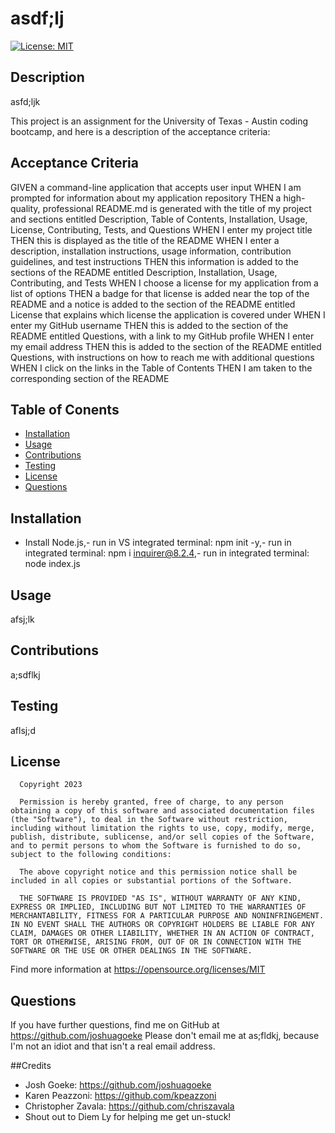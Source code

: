 # asdf;lj
  [![License: MIT](https://img.shields.io/badge/License-MIT-yellow.svg)](https://opensource.org/licenses/MIT)
  ## Description
  
  asfd;ljk

  This project is an assignment for the University of Texas - Austin coding bootcamp, and here is a description of the acceptance criteria:

  ## Acceptance Criteria

  GIVEN a command-line application that accepts user input
  WHEN I am prompted for information about my application repository
  THEN a high-quality, professional README.md is generated with the title of my project and sections entitled Description, Table of Contents, Installation, Usage, License, Contributing, Tests, and Questions
  WHEN I enter my project title
  THEN this is displayed as the title of the README
  WHEN I enter a description, installation instructions, usage information, contribution guidelines, and test instructions
  THEN this information is added to the sections of the README entitled Description, Installation, Usage, Contributing, and Tests
  WHEN I choose a license for my application from a list of options
  THEN a badge for that license is added near the top of the README and a notice is added to the section of the README entitled License that explains which license the application is covered under
  WHEN I enter my GitHub username
  THEN this is added to the section of the README entitled Questions, with a link to my GitHub profile
  WHEN I enter my email address
  THEN this is added to the section of the README entitled Questions, with instructions on how to reach me with additional questions
  WHEN I click on the links in the Table of Contents
  THEN I am taken to the corresponding section of the README
  
  ## Table of Conents
  - [Installation](#installation)
  - [Usage](#usage)
  - [Contributions](#contributions)
  - [Testing](#testing)
  - [License](#license)
  - [Questions](#questions)

  ## Installation
  - Install Node.js,- run in VS integrated terminal: npm init -y,- run in integrated terminal: npm i inquirer@8.2.4,- run in integrated terminal: node index.js
  ## Usage
  afsj;lk
  ## Contributions 
  a;sdflkj
  ## Testing
  aflsj;d
  ## License
  
      Copyright 2023 

      Permission is hereby granted, free of charge, to any person obtaining a copy of this software and associated documentation files (the "Software"), to deal in the Software without restriction, including without limitation the rights to use, copy, modify, merge, publish, distribute, sublicense, and/or sell copies of the Software, and to permit persons to whom the Software is furnished to do so, subject to the following conditions:

      The above copyright notice and this permission notice shall be included in all copies or substantial portions of the Software.
      
      THE SOFTWARE IS PROVIDED "AS IS", WITHOUT WARRANTY OF ANY KIND, EXPRESS OR IMPLIED, INCLUDING BUT NOT LIMITED TO THE WARRANTIES OF MERCHANTABILITY, FITNESS FOR A PARTICULAR PURPOSE AND NONINFRINGEMENT. IN NO EVENT SHALL THE AUTHORS OR COPYRIGHT HOLDERS BE LIABLE FOR ANY CLAIM, DAMAGES OR OTHER LIABILITY, WHETHER IN AN ACTION OF CONTRACT, TORT OR OTHERWISE, ARISING FROM, OUT OF OR IN CONNECTION WITH THE SOFTWARE OR THE USE OR OTHER DEALINGS IN THE SOFTWARE.
  
  Find more information at https://opensource.org/licenses/MIT

  ## Questions
  If you have further questions, find me on GitHub at https://github.com/joshuagoeke
  Please don't email me at as;fldkj, because I'm not an idiot and that isn't a real email address.

  ##Credits
  - Josh Goeke: https://github.com/joshuagoeke
  - Karen Peazzoni: https://github.com/kpeazzoni
  - Christopher Zavala: https://github.com/chriszavala
  - Shout out to Diem Ly for helping me get un-stuck!

